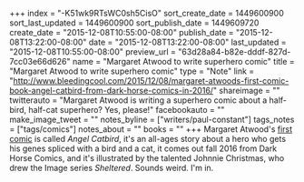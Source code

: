 +++
index = "-K51wk9RTsWC0sh5CisO"
sort_create_date = 1449600900
sort_last_updated = 1449600900
sort_publish_date = 1449609720
create_date = "2015-12-08T10:55:00-08:00"
publish_date = "2015-12-08T13:22:00-08:00"
date = "2015-12-08T13:22:00-08:00"
last_updated = "2015-12-08T10:55:00-08:00"
preview_url = "63d28a84-b82e-dddf-827d-7cc03e66d626"
name = "Margaret Atwood to write superhero comic"
title = "Margaret Atwood to write superhero comic"
type = "Note"
link = "http://www.bleedingcool.com/2015/12/08/margaret-atwoods-first-comic-book-angel-catbird-from-dark-horse-comics-in-2016/"
shareimage = ""
twitterauto = "Margaret Atwood is writing a superhero comic about a half-bird, half-cat superhero? Yes, please!"
facebookauto = ""
make_image_tweet = ""
notes_byline = ["writers/paul-constant"]
tags_notes = ["tags/comics"]
notes_about = ""
books = ""
+++
Margaret Atwood's [first comic](http://www.bleedingcool.com/2015/12/08/margaret-atwoods-first-comic-book-angel-catbird-from-dark-horse-comics-in-2016/) is called *Angel Catbird*, it's an all-ages story about a hero who gets his genes spliced with a bird and a cat, it comes out fall 2016 from Dark Horse Comics, and it's illustrated by the talented Johnnie Christmas, who drew the Image series *Sheltered*. Sounds weird. I'm in.